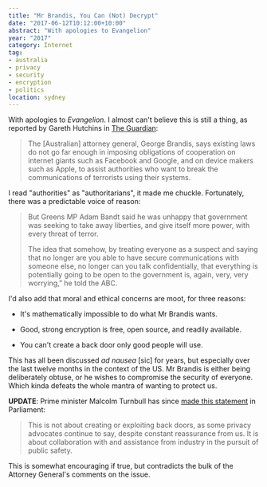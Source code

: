 ```yaml
---
title: "Mr Brandis, You Can (Not) Decrypt"
date: "2017-06-12T10:12:00+10:00"
abstract: "With apologies to Evangelion"
year: "2017"
category: Internet
tag:
- australia
- privacy
- security
- encryption
- politics
location: sydney
---
```

With apologies to *Evangelion*. I almost can't believe this is still a thing, as reported by Gareth Hutchins in [The Guardian]:

> The [Australian] attorney general, George Brandis, says existing laws do not go far enough in imposing obligations of cooperation on internet giants such as Facebook and Google, and on device makers such as Apple, to assist authorities who want to break the communications of terrorists using their systems.

I read "authorities" as "authoritarians", it made me chuckle. Fortunately, there was a predictable voice of reason:

> But Greens MP Adam Bandt said he was unhappy that government was seeking to take away liberties, and give itself more power, with every threat of terror.
> 
> The idea that somehow, by treating everyone as a suspect and saying that no longer are you able to have secure communications with someone else, no longer can you talk confidentially, that everything is potentially going to be open to the government is, again, very, very worrying,” he told the ABC.

I'd also add that moral and ethical concerns are moot, for three reasons:

* It's mathematically impossible to do what Mr Brandis wants.

* Good, strong encryption is free, open source, and readily available. 

* You can't create a back door only good people will use.

This has all been discussed *ad nausea* [sic] for years, but especially over the last twelve months in the context of the US. Mr Brandis is either being deliberately obtuse, or he wishes to compromise the security of everyone. Which kinda defeats the whole mantra of wanting to protect us.

**UPDATE**: Prime minister Malcolm Turnbull has since [made this statement] in Parliament:

> This is not about creating or exploiting back doors, as some privacy advocates continue to say, despite constant reassurance from us. It is about collaboration with and assistance from industry in the pursuit of public safety.

This is somewhat encouraging if true, but contradicts the bulk of the Attorney General's comments on the issue.

[The Guardian]: https://www.theguardian.com/australia-news/2017/jun/11/coalition-wants-law-changed-to-allow-decryption-of-terrorist-communications
[made this statement]: https://www.theguardian.com/australia-news/live/2017/jun/13/nick-xenophon-australia-faces-recession-unless-energy-policy-tackled-politics-live?page=with:block-593f4be7e4b00493c827c33c#block-593f4be7e4b00493c827c33c

